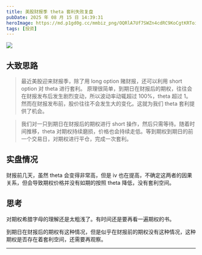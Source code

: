 ```yaml
---
title: 美股财报季 theta 套利失败复盘
pubDate: 2025 年 08 月 15 日 14:39:31
heroImage: https://md.p1gd0g.cc/mmbiz_png/OQRlA7Uf7SWZn4cdRC9KoCgtKRToicp3VQVGVY68RUJoTnVvThMLbCyeUaiaJCiaU5icpQCGiakZpl2cF6uMQFK8hqw/0?from=appmsg
tags: [投资]
---
```



![](https://md.p1gd0g.cc/mmbiz_png/OQRlA7Uf7SWZn4cdRC9KoCgtKRToicp3VI1Ywh325W0uWxShia5lzY3xcwguUicaFKS5WQzl8lkFsvxzzXIVg2iaqw/0?from=appmsg)

## 大致思路

> 最近美股迎来财报季，除了用 long option 赌财报，还可以利用 short option 对 theta 进行套利。
> 原理很简单，到期日在财报后的期权，往往会在财报发布后发生剧烈变动，所以波动率动辄超过 100%，theta 超过 1。然而在财报发布前，股价往往不会发生大的变化。这就为我们 theta 套利提供了机会。

> 我们对一只到期日在财报后的期权进行 short 操作，然后只需等待。随着时间推移，theta 对期权持续磨损，价格也会持续走低。等到期权到期日的前一个交易日，对期权进行平仓，完成一次套利。

## 实盘情况

财报前几天，虽然 theta 会变得非常高，但是 iv 也在提高，不确定这两者的因果关系，但会导致期权价格并没有如期的按照 theta 降低，没有套利空间。

## 思考

对期权希腊字母的理解还是太粗浅了。有时间还是要再看一遍期权的书。

到期日在财报后的期权有这种情况，但是似乎在财报前的期权没有这种情况，这种期权是否存在着套利空间，还需要再观察。

---


